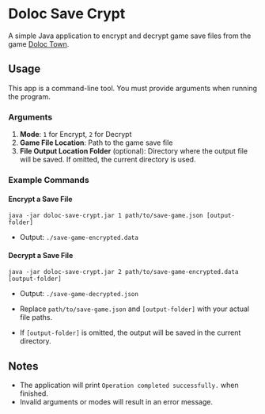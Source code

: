 # Doloc Save Crypt

A simple Java application to encrypt and decrypt game save files from the game [Doloc Town](https://store.steampowered.com/app/2285550/Doloc_Town/).

## Usage

This app is a command-line tool. You must provide arguments when running the program.

### Arguments

1. **Mode**: `1` for Encrypt, `2` for Decrypt
2. **Game File Location**: Path to the game save file
3. **File Output Location Folder** (optional): Directory where the output file will be saved. If omitted, the current directory is used.

### Example Commands

#### Encrypt a Save File
```
java -jar doloc-save-crypt.jar 1 path/to/save-game.json [output-folder]
```
- Output: `./save-game-encrypted.data`

#### Decrypt a Save File
```
java -jar doloc-save-crypt.jar 2 path/to/save-game-encrypted.data [output-folder]
```
- Output: `./save-game-decrypted.json`

- Replace `path/to/save-game.json` and `[output-folder]` with your actual file paths.
- If `[output-folder]` is omitted, the output will be saved in the current directory.

## Notes
- The application will print `Operation completed successfully.` when finished.
- Invalid arguments or modes will result in an error message.


